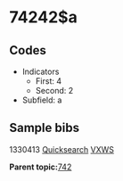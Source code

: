 # 74242$a

## Codes

-   Indicators
    -   First: 4
    -   Second: 2
-   Subfield: a

## Sample bibs

1330413 [Quicksearch](https://search.library.yale.edu/catalog/1330413) [VXWS](http://prodorbis.library.yale.edu:7014/vxws/GetHoldingsService?bibId=1330413)

**Parent topic:**[742](../../tags/742/742.md)

